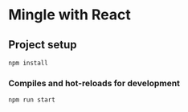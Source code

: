 # Mingle with React

## Project setup
```
npm install
```

### Compiles and hot-reloads for development
```
npm run start

```